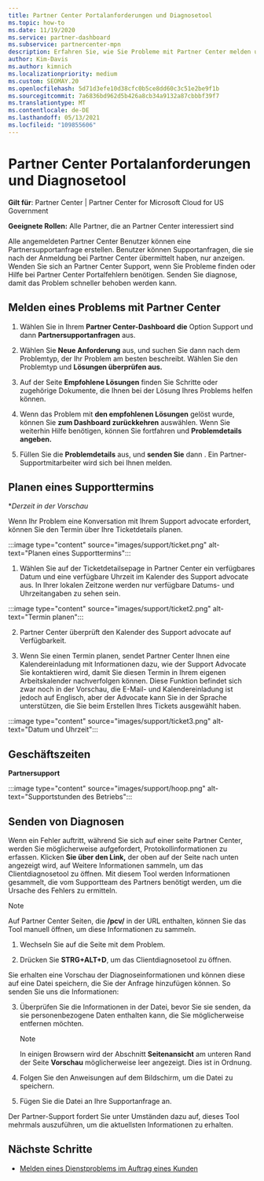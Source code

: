 ```yaml
---
title: Partner Center Portalanforderungen und Diagnosetool
ms.topic: how-to
ms.date: 11/19/2020
ms.service: partner-dashboard
ms.subservice: partnercenter-mpn
description: Erfahren Sie, wie Sie Probleme mit Partner Center melden und Diagnoseinformationen für das Partnersupportteam sammeln.
author: Kim-Davis
ms.author: kimnich
ms.localizationpriority: medium
ms.custom: SEOMAY.20
ms.openlocfilehash: 5d71d3efe10d38cfc0b5ce8dd60c3c51e2be9f1b
ms.sourcegitcommit: 7a6836bd962d5b426a8cb34a9132a87cbbbf39f7
ms.translationtype: MT
ms.contentlocale: de-DE
ms.lasthandoff: 05/13/2021
ms.locfileid: "109855606"
---
```

# <a name="partner-center-portal-requests-and-diagnostic-tool"></a>Partner Center Portalanforderungen und Diagnosetool

**Gilt für**: Partner Center | Partner Center for Microsoft Cloud for US Government

**Geeignete Rollen:** Alle Partner, die an Partner Center interessiert sind

Alle angemeldeten Partner Center Benutzer können eine Partnersupportanfrage erstellen. Benutzer können Supportanfragen, die sie nach der Anmeldung bei Partner Center übermittelt haben, nur anzeigen.
Wenden Sie sich an Partner Center Support, wenn Sie Probleme finden oder Hilfe bei Partner Center Portalfehlern benötigen. Senden Sie diagnose, damit das Problem schneller behoben werden kann.

## <a name="report-a-problem-with-the-partner-center"></a>Melden eines Problems mit Partner Center

1. Wählen Sie in Ihrem **Partner Center-Dashboard** **die** Option Support und dann **Partnersupportanfragen** aus.

2. Wählen Sie **Neue Anforderung** aus, und suchen Sie dann nach dem Problemtyp, der Ihr Problem am besten beschreibt. Wählen Sie den Problemtyp und **Lösungen überprüfen aus.**

3. Auf der Seite **Empfohlene Lösungen** finden Sie Schritte oder zugehörige Dokumente, die Ihnen bei der Lösung Ihres Problems helfen können.

4. Wenn das Problem mit **den empfohlenen Lösungen** gelöst wurde, können Sie **zum Dashboard zurückkehren** auswählen. Wenn Sie weiterhin Hilfe benötigen, können Sie fortfahren und **Problemdetails angeben.**

5. Füllen Sie die **Problemdetails** aus, und **senden Sie** dann . Ein Partner-Supportmitarbeiter wird sich bei Ihnen melden.

## <a name="schedule-a-support-appointment"></a>Planen eines Supporttermins 

**Derzeit in der Vorschau*

Wenn Ihr Problem eine Konversation mit Ihrem Support advocate erfordert, können Sie den Termin über Ihre Ticketdetails planen.

:::image type="content" source="images/support/ticket.png" alt-text="Planen eines Supporttermins":::

1.  Wählen Sie auf der Ticketdetailsepage in Partner Center ein verfügbares Datum und eine verfügbare Uhrzeit im Kalender des Support advocate aus. In Ihrer lokalen Zeitzone werden nur verfügbare Datums- und Uhrzeitangaben zu sehen sein.

:::image type="content" source="images/support/ticket2.png" alt-text="Termin planen":::

2. Partner Center überprüft den Kalender des Support advocate auf Verfügbarkeit.

1. Wenn Sie einen Termin planen, sendet Partner Center Ihnen eine Kalendereinladung mit Informationen dazu, wie der Support Advocate Sie kontaktieren wird, damit Sie diesen Termin in Ihrem eigenen Arbeitskalender nachverfolgen können.  Diese Funktion befindet sich zwar noch in der Vorschau, die E-Mail- und Kalendereinladung ist jedoch auf Englisch, aber der Advocate kann Sie in der Sprache unterstützen, die Sie beim Erstellen Ihres Tickets ausgewählt haben.

:::image type="content" source="images/support/ticket3.png" alt-text="Datum und Uhrzeit":::

## <a name="hours-of-operation"></a>Geschäftszeiten

**Partnersupport**

:::image type="content" source="images/support/hoop.png" alt-text="Supportstunden des Betriebs":::

## <a name="send-diagnostics"></a>Senden von Diagnosen

Wenn ein Fehler auftritt, während Sie sich auf einer seite Partner Center, werden Sie möglicherweise aufgefordert, Protokollinformationen zu erfassen. Klicken **Sie über den Link,** der oben auf der Seite nach unten angezeigt wird, auf Weitere Informationen sammeln, um das Clientdiagnosetool zu öffnen. Mit diesem Tool werden Informationen gesammelt, die vom Supportteam des Partners benötigt werden, um die Ursache des Fehlers zu ermitteln. 

>[!NOTE]
>Auf Partner Center Seiten, die **/pcv/** in der URL enthalten, können Sie das Tool manuell öffnen, um diese Informationen zu sammeln.

1. Wechseln Sie auf die Seite mit dem Problem.

2. Drücken Sie **STRG+ALT+D**, um das Clientdiagnosetool zu öffnen.

Sie erhalten eine Vorschau der Diagnoseinformationen und können diese auf eine Datei speichern, die Sie der Anfrage hinzufügen können. So senden Sie uns die Informationen:

3. Überprüfen Sie die Informationen in der Datei, bevor Sie sie senden, da sie personenbezogene Daten enthalten kann, die Sie möglicherweise entfernen möchten.

    >[!NOTE]
    >In einigen Browsern wird der Abschnitt **Seitenansicht** am unteren Rand der Seite **Vorschau** möglicherweise leer angezeigt. Dies ist in Ordnung.

4. Folgen Sie den Anweisungen auf dem Bildschirm, um die Datei zu speichern.

5. Fügen Sie die Datei an Ihre Supportanfrage an.

Der Partner-Support fordert Sie unter Umständen dazu auf, dieses Tool mehrmals auszuführen, um die aktuellsten Informationen zu erhalten.

## <a name="next-steps"></a>Nächste Schritte

- [Melden eines Dienstproblems im Auftrag eines Kunden](report-problems-on-behalf-of-a-customer.md)

